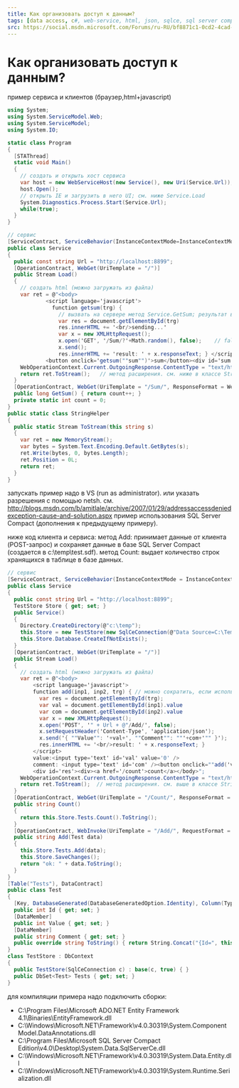 ```yaml
---
title: Как организовать доступ к данным?
tags: [data access, c#, web-service, html, json, sqlce, sql server compact]
src: https://social.msdn.microsoft.com/Forums/ru-RU/bf8871c1-0cd2-4cad-a80e-32d1083a1dd0/-?forum=fordataru
---
```

# Как организовать доступ к данным?
пример сервиса и клиентов (браузер,html+javascript)
```c# 
using System;
using System.ServiceModel.Web;
using System.ServiceModel;
using System.IO;

static class Program
{
  [STAThread]
  static void Main()
  {
    // создать и открыть хост сервиса
    var host = new WebServiceHost(new Service(), new Uri(Service.Url));
    host.Open();
    // открыть IE и загрузить в него UI; см. ниже Service.Load
    System.Diagnostics.Process.Start(Service.Url);
    while(true);
  }
}

// сервис
[ServiceContract, ServiceBehavior(InstanceContextMode=InstanceContextMode.Single)]
public class Service
{
  public const string Url = "http://localhost:8899";
  [OperationContract, WebGet(UriTemplate = "/")]
  public Stream Load()
  {
    // создать html (можно загружать из файла)
    var ret = @"<body>
            <script language='javascript'>
              function getsum(trg) {
                // вызвать на сервере метод Service.GetSum; результат вывести на страницу в браузере.
                var res = document.getElementById(trg)
                res.innerHTML += '<br/>sending...' 
                var x = new XMLHttpRequest();
                x.open('GET', '/Sum/?'+Math.random(), false);    // false-sync; без random() кэшируются
                x.send();
                res.innerHTML += 'result: ' + x.responseText; } </script>
            <button onclick='getsum(""sum"")'>sum</button><div id='sum'></div></body>";
    WebOperationContext.Current.OutgoingResponse.ContentType = "text/html";
    return ret.ToStream();   // метод расширения. см. ниже в классе StringHelper
  }
  [OperationContract, WebGet(UriTemplate = "/Sum/", ResponseFormat = WebMessageFormat.Xml)]
  public long GetSum() { return count++; }
  private static int count = 0;
}
public static class StringHelper
{
  public static Stream ToStream(this string s)
  {
    var ret = new MemoryStream();
    var bytes = System.Text.Encoding.Default.GetBytes(s);
    ret.Write(bytes, 0, bytes.Length);
    ret.Position = 0L;
    return ret;
  }
}
```
запускать пример надо в VS (run as administrator). или указать разрешения с помощью netsh. см. http://blogs.msdn.com/b/amitlale/archive/2007/01/29/addressaccessdeniedexception-cause-and-solution.aspx
пример использования SQL Server Compact (дополнения к предыдущему примеру).
 
ниже код клиента и сервиса:
метод Add: принимает данные от клиента (POST-запрос) и сохраняет данные в базе SQL Server Compact (создается в c:\temp\test.sdf).
метод Count: выдает количество строк хранящихся в таблице в базе данных.
```c#
// сервис
[ServiceContract, ServiceBehavior(InstanceContextMode = InstanceContextMode.Single)]
public class Service
{
  public const string Url = "http://localhost:8899";
  TestStore Store { get; set; }
  public Service()
  {
    Directory.CreateDirectory(@"c:\temp");
    this.Store = new TestStore(new SqlCeConnection(@"Data Source=C:\Temp\Test.sdf"));
    this.Store.Database.CreateIfNotExists();
  }
  [OperationContract, WebGet(UriTemplate = "/")]
  public Stream Load()
  {
    // создать html (можно загружать из файла)
    var ret = @"<body>
        <script language='javascript'>
        function add(inp1, inp2, trg) { // можно сократить, если использовать JQuery
          var res = document.getElementById(trg);
          var val = document.getElementById(inp1).value
          var com = document.getElementById(inp2).value
          var x = new XMLHttpRequest();
          x.open('POST', '" + Url + @"/Add/', false);
          x.setRequestHeader('Content-Type', 'application/json');
          x.send('{ ""Value"": '+val+', ""Comment"": ""'+com+'"" }');
          res.innerHTML += '<br/>result: ' + x.responseText; } 
        </script>
        value:<input type='text' id='val' value='0' />
        comment: <input type='text' id='com' /><button onclick=""add('val', 'com', 'res')"">add</button>
        <div id='res'><div><a href='/count'>count</a></body>";
    WebOperationContext.Current.OutgoingResponse.ContentType = "text/html";
    return ret.ToStream();  // метод расширения. см. выше в классе StringHelper
  }
  [OperationContract, WebGet(UriTemplate = "/Count/", ResponseFormat = WebMessageFormat.Xml)]
  public string Count()
  {
    return this.Store.Tests.Count().ToString();
  }
  [OperationContract, WebInvoke(UriTemplate = "/Add/", RequestFormat = WebMessageFormat.Json)]
  public string Add(Test data)
  {
    this.Store.Tests.Add(data);
    this.Store.SaveChanges();
    return "ok: " + data.ToString();
  }
}
[Table("Tests"), DataContract]
public class Test
{
  [Key, DatabaseGenerated(DatabaseGeneratedOption.Identity), Column(TypeName = "bigint")]
  public int Id { get; set; }
  [DataMember]
  public int Value { get; set; }
  [DataMember]
  public string Comment { get; set; }
  public override string ToString() { return String.Concat("{Id=", this.Id, " Value=", this.Value, " Comment=", this.Comment, "}"); }
}
class TestStore : DbContext
{
  public TestStore(SqlCeConnection c) : base(c, true) { }
  public DbSet<Test> Tests { get; set; }
}
```
для компиляции примера надо подключить сборки: 
* C:\Program Files\Microsoft ADO.NET Entity Framework 4.1\Binaries\EntityFramework.dll
* C:\Windows\Microsoft.NET\Framework\v4.0.30319\System.ComponentModel.DataAnnotations.dll
* C:\Program Files\Microsoft SQL Server Compact Edition\v4.0\Desktop\System.Data.SqlServerCe.dll
* C:\Windows\Microsoft.NET\Framework\v4.0.30319\System.Data.Entity.dll
* C:\Windows\Microsoft.NET\Framework\v4.0.30319\System.Runtime.Serialization.dll
